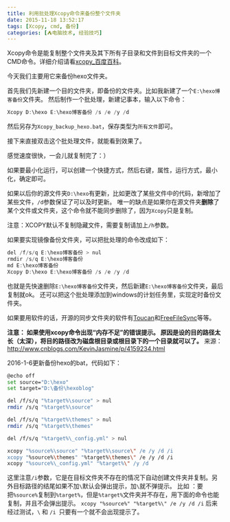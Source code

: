 ```yaml
---
title: 利用批处理Xcopy命令来备份整个文件夹
date: 2015-11-18 13:52:17
tags: [Xcopy, cmd, 备份]
categories: [⛺电脑技术, 经验技巧]
---
```


Xcopy命令是能复制整个文件夹及其下所有子目录和文件到目标文件夹的一个CMD命令。详细介绍请看[xcopy_百度百科][1]。

今天我们主要用它来备份hexo文件夹。

首先我们先新建一个目的文件夹，即备份的文件夹。比如我新建了一个`E:\hexo博客备份`文件夹。
然后制作一个批处理，新建记事本，输入以下命令：
``` c
Xcopy D:\hexo E:\hexo博客备份 /s /e /y /d
```
然后另存为`Xcopy_backup_hexo.bat`，保存类型为`所有文件`即可。
<!--more-->
接下来直接双击这个批处理文件，就能看到效果了。

感觉速度很快，一会儿就复制完了：）

如果要最小化运行，可以创建一个快捷方式，然后右键，属性，运行方式，最小化，确定即可。

如果以后你的源文件夹`D:\hexo`有更新，比如更改了某些文件中的代码，新增加了某些文件，`/d`参数保证了可以及时更新。
唯一的缺点是如果你在源文件夹**删除**了某个文件或文件夹，这个命令就不能同步删除了，因为`Xcopy`只是复制。

注意：XCOPY默认不复制隐藏文件，需要复制请加上`/h`参数。

如果要实现镜像备份文件夹，可以把批处理的命令改成如下：
``` c
del /f/s/q E:\hexo博客备份 > nul
rmdir /s/q E:\hexo博客备份
md E:\hexo博客备份
Xcopy D:\hexo E:\hexo博客备份 /s /e /y /d
```
也就是先快速删除`E:\hexo博客备份`文件夹，然后新建`E:\hexo博客备份`文件夹，最后复制就ok。
还可以把这个批处理添加到windows的计划任务里，实现定时备份文件夹。

如果要用软件的话，开源的同步文件夹的软件有[Toucan][2]和[FreeFileSync][3]等等。

**注意：
如果使用xcopy命令出现“内存不足”的错误提示。
原因是设的目的路径太长（太深），将目的路径改为磁盘根目录或根目录下的一个目录就可以了。** 
来源：http://www.cnblogs.com/KevinJasmine/p/4159234.html

2016-1-6更新备份hexo的bat，代码如下：
``` bash
@echo off
set source="D:\hexo"
set target="D:\备份\hexoblog"

del /f/s/q "%target%\source" > nul
rmdir /s/q "%target%\source"

del /f/s/q "%target%\themes" > nul
rmdir /s/q "%target%\themes"

del /f/s/q "%target%\_config.yml" > nul

xcopy "%source%\source" "%target%\source\" /e /y /d /i
xcopy "%source%\themes" "%target%\themes\" /e /y /d /i
xcopy "%source%\_config.yml" "%target%\" /y /d

```

这里注意`/i`参数，它是在目标文件夹不存在的情况下自动创建文件夹并复制。另外目标路径的结尾如果不加`\`默认会弹出提示，加`\`就不弹提示。
比如 ：要把`%source%`复制到`%target%`，但是`%target%`文件夹并不存在，用下面的命令也能复制，并且不会弹出提示。
`xcopy "%source%" "%target%\" /e /y /d /i`
后来经过测试，`\` 和 `/i `只要有一个就不会出现提示了。


  [1]: http://baike.baidu.com/item/xcopy
  [2]: http://www.toucan.co/
  [3]: http://www.freefilesync.org/